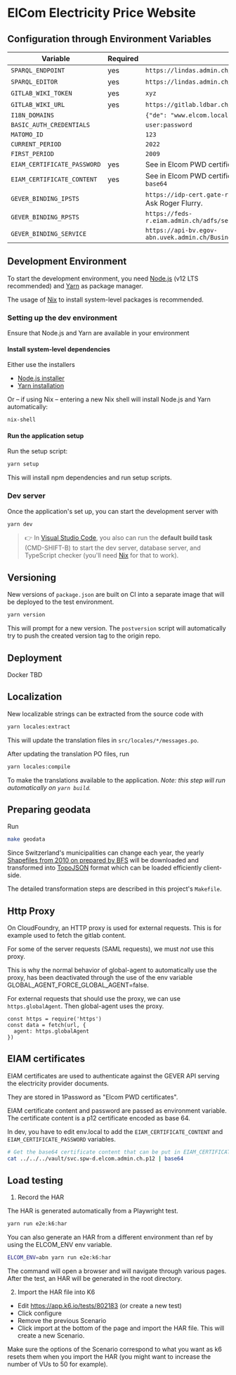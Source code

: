 # ElCom Electricity Price Website

## Configuration through Environment Variables

| Variable                    | Required | Example Value                                                                                    |
| --------------------------- | -------- | ------------------------------------------------------------------------------------------------ |
| `SPARQL_ENDPOINT`           | yes      | `https://lindas.admin.ch/query`                                                                  |
| `SPARQL_EDITOR`             | yes      | `https://lindas.admin.ch/sparql`                                                                 |
| `GITLAB_WIKI_TOKEN`         | yes      | `xyz`                                                                                            |
| `GITLAB_WIKI_URL`           | yes      | `https://gitlab.ldbar.ch/api/v4/projects/9999/wikis`                                             |
| `I18N_DOMAINS`              |          | `{"de": "www.elcom.local", "fr": "fr.elcom.local", "it": "it.elcom.local"}`                      |
| `BASIC_AUTH_CREDENTIALS`    |          | `user:password`                                                                                  |
| `MATOMO_ID`                 |          | `123`                                                                                            |
| `CURRENT_PERIOD`            |          | `2022`                                                                                           |
| `FIRST_PERIOD`              |          | `2009`                                                                                           |
| `EIAM_CERTIFICATE_PASSWORD` | yes      | See in Elcom PWD certificates in 1Password                                                       |
| `EIAM_CERTIFICATE_CONTENT`  | yes      | See in Elcom PWD certificates in 1Password. Result of `cat certificate.p12 \| base64`            |
| `GEVER_BINDING_IPSTS`       |          | `https://idp-cert.gate-r.eiam.admin.ch/auth/sts/v14/certificatetransport`. Ask Roger Flurry.     |
| `GEVER_BINDING_RPSTS`       |          | `https://feds-r.eiam.admin.ch/adfs/services/trust/13/issuedtokenmixedsymmetricbasic256`          |
| `GEVER_BINDING_SERVICE`     |          | `https://api-bv.egov-abn.uvek.admin.ch/BusinessManagement/GeverService/GeverServiceAdvanced.svc` |

## Development Environment

To start the development environment, you need [Node.js](https://nodejs.org/en/) (v12 LTS recommended) and [Yarn](https://classic.yarnpkg.com/lang/en/) as package manager.

The usage of [Nix](https://nixos.org) to install system-level packages is recommended.

### Setting up the dev environment

Ensure that Node.js and Yarn are available in your environment

#### Install system-level dependencies

Either use the installers

- [Node.js installer](https://nodejs.org/en/)
- [Yarn installation](https://classic.yarnpkg.com/en/docs/install)

Or – if using Nix – entering a new Nix shell will install Node.js and Yarn automatically:

```sh
nix-shell
```

#### Run the application setup

Run the setup script:

```sh
yarn setup
```

This will install npm dependencies and run setup scripts.

### Dev server

Once the application's set up, you can start the development server with

```sh
yarn dev
```

> 👉 In [Visual Studio Code](https://code.visualstudio.com/), you also can run the **default build task** (CMD-SHIFT-B) to start the dev server, database server, and TypeScript checker (you'll need [Nix](https://nixos.org) for that to work).

## Versioning

New versions of `package.json` are built on CI into a separate image that will be deployed to the test environment.

```sh
yarn version
```

This will prompt for a new version. The `postversion` script will automatically try to push the created version tag to the origin repo.

## Deployment

Docker TBD

## Localization

New localizable strings can be extracted from the source code with

```sh
yarn locales:extract
```

This will update the translation files in `src/locales/*/messages.po`.

After updating the translation PO files, run

```sh
yarn locales:compile
```

To make the translations available to the application. _Note: this step will run automatically on `yarn build`._

## Preparing geodata

Run

```sh
make geodata
```

Since Switzerland's municipalities can change each year, the yearly [Shapefiles from 2010 on prepared by BFS](https://www.bfs.admin.ch/bfs/de/home/dienstleistungen/geostat/geodaten-bundesstatistik/administrative-grenzen/generalisierte-gemeindegrenzen.html) will be downloaded and transformed into [TopoJSON](https://github.com/topojson/topojson) format which can be loaded efficiently client-side.

The detailed transformation steps are described in this project's `Makefile`.

## Http Proxy

On CloudFoundry, an HTTP proxy is used for external requests. This is for example used to fetch
the gitlab content.

For some of the server requests (SAML requests), we must _not_ use this proxy.

This is why the normal behavior of global-agent to
automatically use the proxy, has been deactivated
through the use of the env variable GLOBAL_AGENT_FORCE_GLOBAL_AGENT=false.

For external requests that should use the proxy,
we can use `https.globalAgent`. Then global-agent
uses the proxy.

```
const https = require('https')
const data = fetch(url, {
  agent: https.globalAgent
})
```

## EIAM certificates

EIAM certificates are used to authenticate against the GEVER API serving
the electricity provider documents.

They are stored in 1Password as "Elcom PWD certificates".

EIAM certificate content and password are passed as environment variable.
The certificate content is a p12 certificate encoded as base 64.

In dev, you have to edit env.local to add the `EIAM_CERTIFICATE_CONTENT` and `EIAM_CERTIFICATE_PASSWORD` variables.

```bash
# Get the base64 certificate content that can be put in EIAM_CERTIFICATE_CONTENT
cat ../../../vault/svc.spw-d.elcom.admin.ch.p12 | base64
```

## Load testing

1. Record the HAR

The HAR is generated automatically from a Playwright test.

```bash
yarn run e2e:k6:har
```

You can also generate an HAR from a different environment than ref by
using the ELCOM_ENV env variable.

```bash
ELCOM_ENV=abn yarn run e2e:k6:har
```

The command will open a browser and will navigate through various pages.
After the test, an HAR will be generated in the root directory.

2. Import the HAR file into K6

- Edit https://app.k6.io/tests/802183 (or create a new test)
- Click configure
- Remove the previous Scenario
- Click import at the bottom of the page and import the HAR file. This will
  create a new Scenario.

Make sure the options of the Scenario correspond to what you want as k6
resets them when you import the HAR (you might want to increase the
number of VUs to 50 for example).
